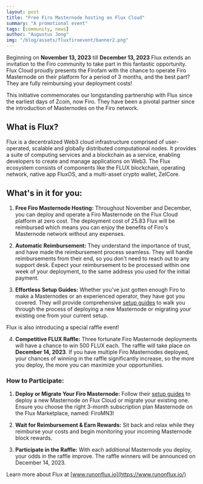 ```yaml
---
layout: post
title: "Free Firo Masternode hosting on Flux Cloud"
summary: "A promotional event"
tags: [community, news]
author: "Augustus Jong"
img: "/blog/assets/fluxfiroevent/banner2.png"
---
```

Beginning on **November 13, 2023** till **December 13, 2023** Flux extends an invitation to the Firo community to take part in this fantastic opportunity. Flux Cloud proudly presents the Firofam with the chance to operate Firo Masternode on their platform for a period of 3 months, and the best part? They are fully reimbursing your deployment costs!

This initiative commemorates our longstanding partnership with Flux since the earliest days of Zcoin, now Firo. They have been a pivotal partner since the introduction of Masternodes on the Firo network.

## What is Flux?

Flux is a decentralized Web3 cloud infrastructure comprised of user-operated, scalable and globally distributed computational nodes. It provides a suite of computing services and a blockchain as a service, enabling developers to create and manage applications on Web3. The Flux ecosystem consists of components like the FLUX blockchain, operating network, native app FluxOS, and a multi-asset crypto wallet, ZelCore.

## What's in it for you:

1. **Free Firo Masternode Hosting:** Throughout November and December, you can deploy and operate a Firo Masternode on the Flux Cloud platform at zero cost. The deployment cost of 25.83 Flux will be reimbursed which means you can enjoy the benefits of Firo's Masternode network without any expenses.

2. **Automatic Reimbursement:** They understand the importance of trust, and have made the reimbursement process seamless. They will handle reimbursements from their end, so you don't need to reach out to any support desk. Expect your reimbursement to be processed within one week of your deployment, to the same address you used for the initial payment.

3. **Effortless Setup Guides:** Whether you've just gotten enough Firo to make a Masternodes or an experienced operator, they have got you covered. They will provide comprehensive [setup guides](https://help.runonflux.io/categories/firo/) to walk you through the process of deploying a new Masternode or migrating your existing one from your current setup.

Flux is also introducing a special raffle event!

4. **Competitive FLUX Raffle:** Three fortunate Firo Masternode deployments will have a chance to win 500 FLUX each. The raffle will take place on **December 14, 2023**. If you have multiple Firo Masternodes deployed, your chances of winning in the raffle significantly increase, so the more you deploy, the more you can maximize your opportunities.

### How to Participate:

1. **Deploy or Migrate Your Firo Masternode:** Follow their [setup guides](https://help.runonflux.io/categories/firo/) to deploy a new Masternode on Flux Cloud or migrate your existing one. Ensure you choose the right 3-month subscription plan Masternode on the Flux Marketplace, named: FiroMN3!

2. **Wait for Reimbursement & Earn Rewards:** Sit back and relax while they reimburse your costs and begin monitoring your incoming Masternode block rewards.

3. **Participate in the Raffle:** With each additional Masternode you deploy, your odds in the raffle improve. The raffle winners will be announced on December 14, 2023.

Learn more about Flux at [www.runonflux.io](https://www.runonflux.io/)
